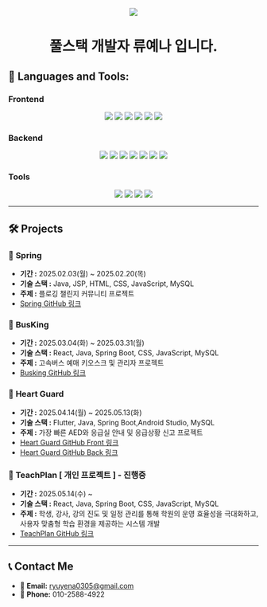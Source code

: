 <p align="center">
  <img src="https://capsule-render.vercel.app/api?type=waving&color=F9C5D5&height=200&section=header&text=Yena%20Github!&fontSize=90&fontColor=ffffff" />
</p>



<!--<a href="https://www.gitanimals.org/en_US?utm_medium=image&utm_source=Ryuyena0305&utm_content=farm">
<img
  src="https://render.gitanimals.org/farms/Ryuyena0305"
  width="600"
  height="300"
/>
</a>-->

<h1 align="center"> 풀스택 개발자 류예나 입니다.</h1>

## 🚀 **Languages and Tools:**  

### **Frontend**
<div align="center">
  <img src="https://img.shields.io/badge/HTML5-E34F26?style=flat-square&logo=html5&logoColor=white">
  <img src="https://img.shields.io/badge/CSS3-1572B6?style=flat-square&logo=css3&logoColor=white">
  <img src="https://img.shields.io/badge/JavaScript-F7DF1E?style=flat-square&logo=javascript&logoColor=black">
  <img src="https://img.shields.io/badge/bootstrap-7952B3?style=flat-square&logo=bootstrap&logoColor=white">
 <img src="https://img.shields.io/badge/React-61DAFB?style=flat-square&logo=react&logoColor=black">
<img src="https://img.shields.io/badge/Flutter-02569B?style=flat-square&logo=flutter&logoColor=white"/>
</div>

### **Backend**
<div align="center">
  <img src="https://img.shields.io/badge/Java-007396?style=flat-square&logo=java&logoColor=white">
  <img src="https://img.shields.io/badge/Spring-6DB33F?style=flat-square&logo=spring&logoColor=white">
  <img src="https://img.shields.io/badge/Spring%20Boot-6DB33F?style=flat-square&logo=springboot&logoColor=white">
  <img src="https://img.shields.io/badge/Servlet-007396?style=flat-square&logo=java&logoColor=white">
  <img src="https://img.shields.io/badge/JSP-007396?style=flat-square&logo=java&logoColor=white">
<img src="https://img.shields.io/badge/MyBatis-F80000?style=flat-square&logo=&logoColor=white">
  <!--  <img src="https://img.shields.io/badge/Swagger-85EA2D?style=flat-square&logo=swagger&logoColor=black"> -->
  <img src="https://img.shields.io/badge/MySQL-4479A1?style=flat-square&logo=mysql&logoColor=white">
  <!--<img src="https://img.shields.io/badge/Oracle-F80000?style=flat-square&logo=oracle&logoColor=white">-->
</div>

### **Tools**
<div align="center">
  <img src="https://img.shields.io/badge/Git-F05032?style=flat-square&logo=git&logoColor=white">
  <img src="https://img.shields.io/badge/VSCode-007ACC?style=flat-square&logo=visualstudiocode&logoColor=white">
  <img src="https://img.shields.io/badge/Eclipse-2C2255?style=flat-square&logo=eclipse&logoColor=white">
<!--  <img src="https://img.shields.io/badge/Figma-F24E1E?style=flat-square&logo=figma&logoColor=white"> -->
  <img src="https://img.shields.io/badge/IntelliJ IDEA-000000?style=flat-square&logo=intellij-idea&logoColor=white">
</div>

<!--## 📂 **Notion**  
- [📝 Notion 이력서 링크](https://marsh-whitefish-61e.notion.site/FullStack-Developer-165e6594e42b803a8363c0330cb185c4?pvs=4)
-->
---

## 🛠️ **Projects**  

<!--### 📌 **FIT NEXUS** (REST API, React)
- **기술 스택 :** React, Java, Spring Boot, CSS, JavaScript, MySQL, Jwt
- **주제 :** 헬스장 관리 및 PT예약 시스템  
- [FIT NEXUS GitHub 링크](https://github.com/LimeYun/MSA9_GYM_REST)-->


### 📌 **Spring** 
- **기간 :** 2025.02.03(월) ~ 2025.02.20(목)
- **기술 스택 :** Java, JSP, HTML, CSS, JavaScript, MySQL
- **주제 :** 플로깅 챌린지 커뮤니티 프로젝트
- [Spring GitHub 링크](https://github.com/Ryuyena0305/recycle_project)

### 📌 **BusKing** 
- **기간 :** 2025.03.04(화) ~ 2025.03.31(월) 
- **기술 스택 :** React, Java, Spring Boot, CSS, JavaScript, MySQL
- **주제 :** 고속버스 예매 키오스크 및 관리자 프로젝트
- [Busking GitHub 링크](https://github.com/Ryuyena0305/busking_project)

### 📌 **Heart Guard** 
- **기간 :** 2025.04.14(월) ~ 2025.05.13(화) 
- **기술 스택 :** Flutter, Java, Spring Boot,Android Studio, MySQL
- **주제 :** 가장 빠른 AED와 응급실 안내 및 응급상황 신고 프로젝트
- [Heart Guard GitHub Front 링크](https://github.com/Ryuyena0305/heartguard_project_app)
- [Heart Guard GitHub Back 링크](https://github.com/Ryuyena0305/heartguard_project)

### 📌 **TeachPlan** [ 개인 프로젝트 ] - 진행중
- **기간 :** 2025.05.14(수) ~ 
- **기술 스택 :** React, Java, Spring Boot, CSS, JavaScript, MySQL
- **주제 :** 학생, 강사, 강의 진도 및 일정 관리를 통해 학원의 운영 효율성을 극대화하고, 사용자 맞춤형 학습 환경을 제공하는 시스템 개발
- [TeachPlan GitHub 링크](https://github.com/Ryuyena0305/TeachPlan_project) 




<!-- ## 📊 **GitHub Stats**  
<!--![GitHub Stats](https://github-readme-stats.vercel.app/api?username=Ryuyena0305&show_icons=true&theme=default&bg_color=ffffff&title_color=8a2be2&text_color=ff69b4)-->
<!-- [![Ryuyena0305's GitHub stats](https://github-profile-summary-cards.vercel.app/api/cards/profile-details?username=Ryuyena0305&theme=vue)](https://github.com/Ryuyena0305)-->
<!--![Top Langs](https://github-readme-stats.vercel.app/api/top-langs/?username=Ryuyena0305&layout=compact)
<!--![Anurag's github stats](https://github-readme-stats.vercel.app/api?username=Ryuyena0305)-->







---




## 📞 **Contact Me**  

- 📧 **Email:** [ryuyena0305@gmail.com](mailto:ryuyena0305@gmail.com)
- 📱 **Phone:** 010-2588-4922
